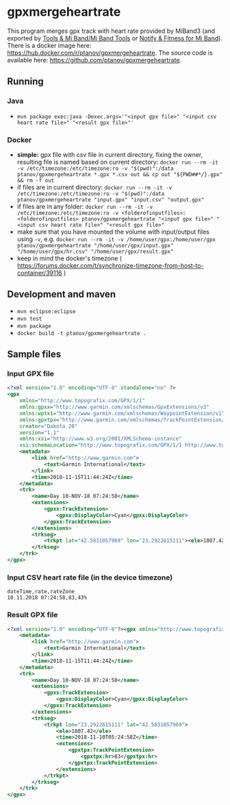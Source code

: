 # gpxmergeheartrate

This program merges gpx track with heart rate provided by MiBand3 (and exported by [Tools & Mi Band/Mi Band Tools](https://play.google.com/store/apps/details?id=cz.zdenekhorak.mibandtools) or [Notify & Fitness for Mi Band](https://play.google.com/store/apps/details?id=com.mc.miband1&hl=en)).
There is a docker image here: <https://hub.docker.com/r/ptanov/gpxmergeheartrate>. The source code is available here: <https://github.com/ptanov/gpxmergeheartrate>.

## Running

### Java

- `mvn package exec:java -Dexec.args='"<input gpx file>" "<input csv heart rate file>" "<result gpx file>"'`

### Docker

- **simple:** gpx file with csv file in current directory, fixing the owner, resulting file is named based on current directory: `docker run --rm -it -v /etc/timezone:/etc/timezone:ro -v "$(pwd)":/data ptanov/gpxmergeheartrate *.gpx *.csv out && cp out "${PWD##*/}.gpx" && rm -f out`
- if files are in current directory: `docker run --rm -it -v /etc/timezone:/etc/timezone:ro -v "$(pwd)":/data ptanov/gpxmergeheartrate "input.gpx" "input.csv" "output.gpx"`
- if files are in any folder: `docker run --rm -it -v /etc/timezone:/etc/timezone:ro -v <folderofinputfiles>:<folderofinputfiles> ptanov/gpxmergeheartrate "<input gpx file>" "<input csv heart rate file>" "<result gpx file>"`
- make sure that you have mounted the volume with input/output files using `-v`, e.g. `docker run --rm -it -v /home/user/gpx:/home/user/gpx ptanov/gpxmergeheartrate "/home/user/gpx/input.gpx" "/home/user/gpx/hr.csv" "/home/user/gpx/result.gpx"`
- keep in mind the docker's timezone ( <https://forums.docker.com/t/synchronize-timezone-from-host-to-container/39116> )

## Development and maven

- `mvn eclipse:eclipse`
- `mvn test`
- `mvn package`
- `docker build -t ptanov/gpxmergeheartrate .`

## Sample files

### Input GPX file

```xml
<?xml version="1.0" encoding="UTF-8" standalone="no" ?>
<gpx
	xmlns="http://www.topografix.com/GPX/1/1"
	xmlns:gpxx="http://www.garmin.com/xmlschemas/GpxExtensions/v3"
	xmlns:wptx1="http://www.garmin.com/xmlschemas/WaypointExtension/v1"
	xmlns:gpxtpx="http://www.garmin.com/xmlschemas/TrackPointExtension/v1"
	creator="Dakota 20"
	version="1.1"
	xmlns:xsi="http://www.w3.org/2001/XMLSchema-instance"
	xsi:schemaLocation="http://www.topografix.com/GPX/1/1 http://www.topografix.com/GPX/1/1/gpx.xsd http://www.garmin.com/xmlschemas/GpxExtensions/v3 http://www8.garmin.com/xmlschemas/GpxExtensionsv3.xsd http://www.garmin.com/xmlschemas/WaypointExtension/v1 http://www8.garmin.com/xmlschemas/WaypointExtensionv1.xsd http://www.garmin.com/xmlschemas/TrackPointExtension/v1 http://www.garmin.com/xmlschemas/TrackPointExtensionv1.xsd">
	<metadata>
		<link href="http://www.garmin.com">
			<text>Garmin International</text>
		</link>
		<time>2018-11-15T11:44:24Z</time>
	</metadata>
	<trk>
		<name>Day 10-NOV-18 07:24:58</name>
		<extensions>
			<gpxx:TrackExtension>
				<gpxx:DisplayColor>Cyan</gpxx:DisplayColor>
			</gpxx:TrackExtension>
		</extensions>
		<trkseg>
			<trkpt lat="42.5831057969" lon="23.2922615111"><ele>1807.42</ele><time>2018-11-10T05:24:58Z</time></trkpt>
		</trkseg>
	</trk>
</gpx>
```

### Input CSV heart rate file (in the device timezone)

```csv
dateTime,rate,rateZone
10.11.2018 07:24:58,83,43%
```

### Result GPX file

```xml
<?xml version="1.0" encoding="UTF-8"?><gpx xmlns="http://www.topografix.com/GPX/1/1" xmlns:gpxx="http://www.garmin.com/xmlschemas/GpxExtensions/v3" xmlns:wptx1="http://www.garmin.com/xmlschemas/WaypointExtension/v1" xmlns:gpxtpx="http://www.garmin.com/xmlschemas/TrackPointExtension/v1" xmlns:xsi="http://www.w3.org/2001/XMLSchema-instance" creator="Dakota 20" version="1.1" xsi:schemaLocation="http://www.topografix.com/GPX/1/1 http://www.topografix.com/GPX/1/1/gpx.xsd http://www.garmin.com/xmlschemas/GpxExtensions/v3 http://www8.garmin.com/xmlschemas/GpxExtensionsv3.xsd http://www.garmin.com/xmlschemas/WaypointExtension/v1 http://www8.garmin.com/xmlschemas/WaypointExtensionv1.xsd http://www.garmin.com/xmlschemas/TrackPointExtension/v1 http://www.garmin.com/xmlschemas/TrackPointExtensionv1.xsd">
	<metadata>
		<link href="http://www.garmin.com">
			<text>Garmin International</text>
		</link>
		<time>2018-11-15T11:44:24Z</time>
	</metadata>
	<trk>
		<name>Day 10-NOV-18 07:24:58</name>
		<extensions>
			<gpxx:TrackExtension>
				<gpxx:DisplayColor>Cyan</gpxx:DisplayColor>
			</gpxx:TrackExtension>
		</extensions>
		<trkseg>
			<trkpt lon="23.2922615111" lat="42.5831057969">
				<ele>1807.42</ele>
				<time>2018-11-10T05:24:58Z</time>
				<extensions>
					<gpxtpx:TrackPointExtension>
						<gpxtpx:hr>83</gpxtpx:hr>
					</gpxtpx:TrackPointExtension>
				</extensions>
			</trkpt>
		</trkseg>
	</trk>
</gpx>
```
